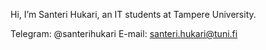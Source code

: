 Hi, I’m Santeri Hukari, an IT students at Tampere University. 

Telegram: @santerihukari
E-mail: santeri.hukari@tuni.fi
